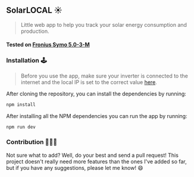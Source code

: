 ## SolarLOCAL ☀️
> Little web app to help you track your solar energy consumption and production.

#### Tested on [Fronius Symo 5.0-3-M](https://www.fronius.com/en-gb/uk/solar-energy/installers-partners/technical-data/all-products/inverters/fronius-symo/fronius-symo-5-0-3-m)

### Installation 🕹
> Before you use the app, make sure your inverter is connected to the internet and the local IP is set to the correct value [here](./src/server.js).

After cloning the repository, you can install the dependencies by running:
```bash
npm install
```
After installing all the NPM dependencies you can run the app by running:
```bash
npm run dev
```

### Contribution 👨🏽‍💻
Not sure what to add? Well, do your best and send a pull request! This project doesn't really need more features than the ones I've added so far, but if you have any suggestions, please let me know! 😄